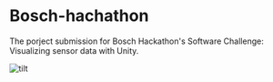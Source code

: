 # Bosch-hachathon
The porject submission for Bosch Hackathon's Software Challenge: Visualizing sensor data with Unity.

![tilt](demo.gif)
